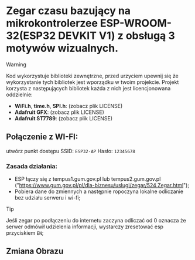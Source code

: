 # Zegar czasu bazujący na mikrokontrolerzee ESP-WROOM-32(ESP32 DEVKIT V1) z obsługą 3 motywów wizualnych.

> [!WARNING]
> Kod wykorzystuje biblioteki zewnętrzne, przed urzyciem upewnij się że wykorzystanie tych bibliotek jest wporządku w twoim projekcie.
> Projekt korzysta z następujących bibliotek każda z nich jest licencjonowana oddzielnie:
> - **WiFi.h**, **time.h**, **SPI.h**: (zobacz plik LICENSE)
> - **Adafruit GFX**: (zobacz plik LICENSE)
> - **Adafruit ST7789**: (zobacz plik LICENSE)

## Połączenie z WI-FI:
utwórz punkt dostępu SSID: `ESP32-AP` Hasło: `12345678` 

### Zasada działania:
- ESP łączy się z tempus1.gum.gov.pl lub tempus2.gum.gov.pl ("https://www.gum.gov.pl/pl/dla-biznesu/uslugi/zegar/524,Zegar.html");
- Pobiera dane do zmiennych a następnie ropoczyna lokalne odliczanie bez udziału serweru i wi-fi;

> [!TIP]
> Jeśli zegar po podłączeniu do internetu zaczyna odliczać od 0 oznacza że serwer odmówił udzielenia informacji, wystarczy zresetować esp przyciskiem `EN`;


## Zmiana Obrazu
